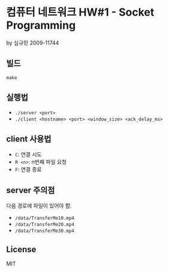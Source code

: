 # 컴퓨터 네트워크 HW#1 - Socket Programming

by 심규민 2009-11744

## 빌드

`make`

## 실행법

* `./server <port>`
* `./client <hostname> <port> <window_size> <ack_delay_ms>`

## client 사용법

* `C`: 연결 시도
* `R <n>`: n번째 파일 요청
* `F`: 연결 종료

## server 주의점

다음 경로에 파일이 있어야 함.

* `/data/TransferMe10.mp4`
* `/data/TransferMe20.mp4`
* `/data/TransferMe30.mp4`

## License

MIT
